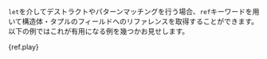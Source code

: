 <!-- When doing pattern matching or destructuring via the `let` binding, the `ref`
keyword can be used to take references to the fields of a struct/tuple. The
example below shows a few instances where this can be useful: -->
`let`を介してデストラクトやパターンマッチングを行う場合、`ref`キーワードを用いて構造体・タプルのフィールドへのリファレンスを取得することができます。以下の例ではこれが有用になる例を幾つかお見せします。

{ref.play}
